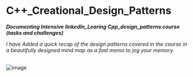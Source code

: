 # C++_Creational_Design_Patterns

**_Documenting Intensive linkedIn_Learing Cpp_design_patterns course (tasks and challenges)_**

*_I have Added a quick recap of the design patterns covered in the course in a beautifully designed mind map as a fast memo to jog your memory._*
<br />
<br />

![image](https://github.com/user-attachments/assets/441737ef-0409-4c15-9633-ee1ff192431d)

